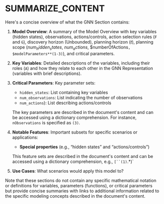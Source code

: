 # SUMMARIZE_CONTENT

Here's a concise overview of what the GNN Section contains:

1. **Model Overview**: A summary of the Model Overview with key variables (hidden states), observations, actions/controls, action selection rules (`F` and `G`), discovery horizon (Unbounded), planning horizon ($t$), planning scope ($num_hidden_states$, $num_actions$, $numberOfActions`, $modelParameters**(1-3)`), and critical parameters.

2. **Key Variables**: Detailed descriptions of the variables, including their roles (`A`) and how they relate to each other in the GNN Representation (variables with brief descriptions).

3. **Critical Parameters**: Key parameter sets:
   - `hidden_states`: List containing key variables
   - `num_observations`: List indicating the number of observations
   - `num_actions`): List describing actions/controls

   The key parameters are described in the document's content and can be accessed using a dictionary comprehension. For instance, `nObservations` is specified as `(3)`.

4. **Notable Features**: Important subsets for specific scenarios or applications:
   - **Special properties** (e.g., “hidden states” and “actions/controls”)

   This feature sets are described in the document's content and can be accessed using a dictionary comprehension, e.g., `[``(1)`.*)`

5. **Use Cases**: What scenarios would apply this model to?

Note that these sections do not contain any specific mathematical notation or definitions for variables, parameters (functions), or critical parameters but provide concise summaries with links to additional information related to the specific modeling concepts described in the document's content.